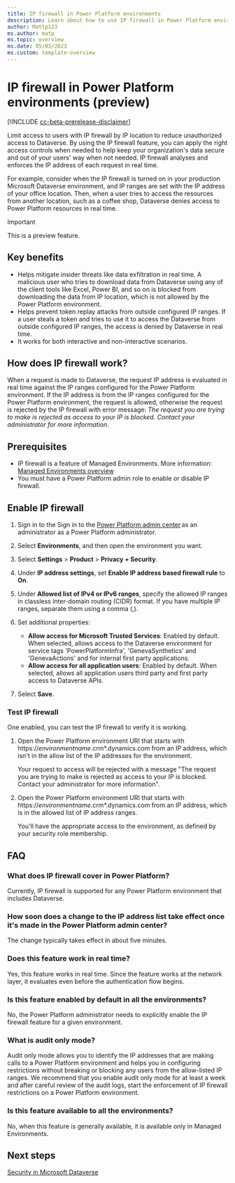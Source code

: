 ```yaml
---
title: IP firewall in Power Platform environments
description: Learn about how to use IP firewall in Power Platform environments.
author: Mattp123
ms.author: matp
ms.topic: overview
ms.date: 05/03/2023
ms.custom: template-overview
---
```

# IP firewall in Power Platform environments (preview)

[!INCLUDE [cc-beta-prerelease-disclaimer](../includes/cc-beta-prerelease-disclaimer.md)]

Limit access to users with IP firewall by IP location to reduce unauthorized access to Dataverse. By using the IP firewall feature, you can apply the right access controls when needed to help keep your organization's data secure and out of your users' way when not needed. IP firewall analyses and enforces the IP address of each request in real time. 

For example, consider when the IP firewall is turned on in your production Microsoft Dataverse environment, and IP ranges are set with the IP address of your office location. Then, when a user tries to access the resources from another location, such as a coffee shop, Dataverse denies access to Power Platform resources in real time.

> [!IMPORTANT]
> This is a preview feature.

## Key benefits

- Helps mitigate insider threats like data exfiltration in real time. A malicious user who tries to download data from Dataverse using any of the client tools like Excel, Power BI, and so on is blocked from downloading the data from IP location, which is not allowed by the Power Platform environment.
- Helps prevent token replay attacks from outside configured IP ranges. If a user steals a token and tries to use it to access the Dataverse from outside configured IP ranges, the access is denied by Dataverse in real time.
- It works for both interactive and non-interactive scenarios.

## How does IP firewall work?

When a request is made to Dataverse, the request IP address is evaluated in real time against the IP ranges configured for the Power Platform environment. If the IP address is from the IP ranges configured for the Power Platform environment, the request is allowed, otherwise the request is rejected by the IP firewall with error message: *The request you are trying to make is rejected as access to your IP is blocked. Contact your administrator for more information*.

## Prerequisites

- IP firewall is a feature of Managed Environments. More information: [Managed Environments overview](managed-environment-overview.md)
- You must have a Power Platform admin role to enable or disable IP firewall.

## Enable IP firewall

1. Sign in to the Sign in to the [Power Platform admin center](https://admin.powerplatform.microsoft.com) as an administrator as a Power Platform administrator.
1. Select **Environments**, and then open the environment you want.
1. Select **Settings** > **Product** > **Privacy + Security**.
1. Under **IP address settings**, set **Enable IP address based firewall rule** to **On**.
1. Under **Allowed list of IPv4 or IPv6 ranges**, specify the allowed IP ranges in classless inter-domain routing (CIDR) format. If you have multiple IP ranges, separate them using a comma (,).
1. Set additional properties:
   - **Allow access for Microsoft Trusted Services**: Enabled by default. When selected, allows access to the Dataverse environment for service tags 'PowerPlatformInfra', 'GenevaSynthetics' and 'GenevaActions' and for internal first party applications.
   - **Allow access for all application users**: Enabled by default. When selected, allows all application users third party and first party access to Dataverse APIs.
   
   <!-- Disabling #3 and #4 may break the integrations. NEED AN EXPLANATION FOR THIS -->
1. Select **Save**.

### Test IP firewall

One enabled, you can test the IP firewall to verify it is working.

1. Open the Power Platform environment URI that starts with https://*environmentname*.crm*.dynamics.com from an IP address, which isn't in the allow list of the IP addresses for the environment.

   Your request to access will be rejected with a message "The request you are trying to make is rejected as access to your IP is blocked. Contact your administrator for more information".
1. Open the Power Platform environment URI that starts with https://*environmentname*.crm*.dynamics.com from an IP address, which is in the allowed list of IP address ranges.

   You'll have the appropriate access to the environment, as defined by your security role membership.

## FAQ

### What does IP firewall cover in Power Platform?

Currently, IP firewall is supported for any Power Platform environment that includes Dataverse. 

### How soon does a change to the IP address list take effect once it's made in the Power Platform admin center?

The change typically takes effect in about five minutes.

### Does this feature work in real time?

Yes, this feature works in real time. Since the feature works at the network layer, it evaluates even before the authentication flow begins.

### Is this feature enabled by default in all the environments?

No, the Power Platform administrator needs to explicitly enable the IP firewall feature for a given environment.

### What is audit only mode?

Audit only mode allows you to identify the IP addresses that are making calls to a Power Platform environment and helps you in configuring restrictions without breaking or blocking any users from the allow-listed IP ranges. We recommend that you enable audit only mode for at least a week and after careful review of the audit logs, start the enforcement of IP firewall restrictions on a Power Platform environment.

### Is this feature available to all the environments?

No, when this feature is generally available, it is available only in Managed Environments.

## Next steps

[Security in Microsoft Dataverse](wp-security.md)
